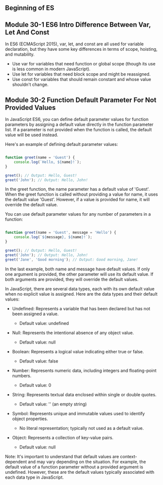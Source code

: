 ## Beginning of ES

## Module 30-1 ES6 Intro Difference Between Var, Let And Const

In ES6 (ECMAScript 2015), var, let, and const are all used for variable declaration, but they have some key differences in terms of scope, hoisting, and mutability.

-   Use var for variables that need function or global scope (though its use is less common in modern JavaScript).
-   Use let for variables that need block scope and might be reassigned.
-   Use const for variables that should remain constant and whose value shouldn't change.

## Module 30-2 Function Default Parameter For Not Provided Values

In JavaScript ES6, you can define default parameter values for function parameters by assigning a default value directly in the function parameter list. If a parameter is not provided when the function is called, the default value will be used instead.

Here's an example of defining default parameter values:

```js

function greet(name = 'Guest') {
    console.log(`Hello, ${name}!`);
}

greet(); // Output: Hello, Guest!
greet('John'); // Output: Hello, John!

```

In the greet function, the name parameter has a default value of 'Guest'. When the greet function is called without providing a value for name, it uses the default value 'Guest'. However, if a value is provided for name, it will override the default value.

You can use default parameter values for any number of parameters in a function:

```js

function greet(name = 'Guest', message = 'Hello') {
    console.log(`${message}, ${name}!`);
}

greet(); // Output: Hello, Guest!
greet('John'); // Output: Hello, John!
greet('Jane', 'Good morning'); // Output: Good morning, Jane!


```

In the last example, both name and message have default values. If only one argument is provided, the other parameter will use its default value. If both arguments are provided, they will override the default values.

In JavaScript, there are several data types, each with its own default value when no explicit value is assigned. Here are the data types and their default values:

- Undefined: Represents a variable that has been declared but has not been assigned a value.
    - Default value: undefined

- Null: Represents the intentional absence of any object value.
    - Default value: null

- Boolean: Represents a logical value indicating either true or false.
    - Default value: false

- Number: Represents numeric data, including integers and floating-point numbers.
    - Default value: 0

- String: Represents textual data enclosed within single or double quotes.
    - Default value: '' (an empty string)

- Symbol: Represents unique and immutable values used to identify object properties.
    - No literal representation; typically not used as a default value.

- Object: Represents a collection of key-value pairs.
    - Default value: null

Note: It's important to understand that default values are context-dependent and may vary depending on the situation. For example, the default value of a function parameter without a provided argument is undefined. However, these are the default values typically associated with each data type in JavaScript.